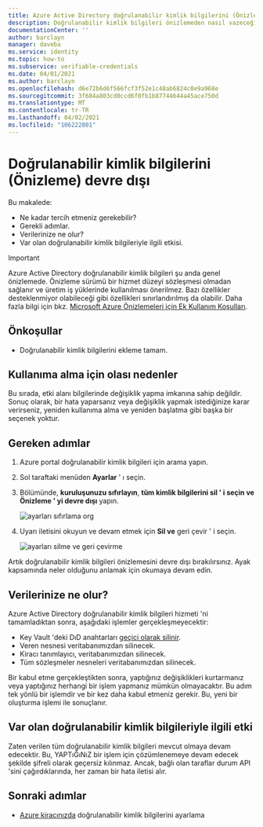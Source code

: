 ```yaml
---
title: Azure Active Directory doğrulanabilir kimlik bilgilerini (Önizleme) devre dışı
description: Doğrulanabilir kimlik bilgileri önizlemeden nasıl vazeceğinizi öğrenin
documentationCenter: ''
author: barclayn
manager: daveba
ms.service: identity
ms.topic: how-to
ms.subservice: verifiable-credentials
ms.date: 04/01/2021
ms.author: barclayn
ms.openlocfilehash: d6e72b6d6f566fcf3f52e1c48ab6824c0e9a968e
ms.sourcegitcommit: 3f684a803cd0ccd6f0fb1b87744644a45ace750d
ms.translationtype: MT
ms.contentlocale: tr-TR
ms.lasthandoff: 04/02/2021
ms.locfileid: "106222801"
---
```

# <a name="opt-out-of-the-verifiable-credentials-preview"></a>Doğrulanabilir kimlik bilgilerini (Önizleme) devre dışı

Bu makalede:

- Ne kadar tercih etmeniz gerekebilir?
- Gerekli adımlar.
- Verilerinize ne olur?
- Var olan doğrulanabilir kimlik bilgileriyle ilgili etkisi.

> [!IMPORTANT]
> Azure Active Directory doğrulanabilir kimlik bilgileri şu anda genel önizlemede.
> Önizleme sürümü bir hizmet düzeyi sözleşmesi olmadan sağlanır ve üretim iş yüklerinde kullanılması önerilmez. Bazı özellikler desteklenmiyor olabileceği gibi özellikleri sınırlandırılmış da olabilir. Daha fazla bilgi için bkz. [Microsoft Azure Önizlemeleri için Ek Kullanım Koşulları](https://azure.microsoft.com/support/legal/preview-supplemental-terms/).

## <a name="prerequisites"></a>Önkoşullar

- Doğrulanabilir kimlik bilgilerini ekleme tamam.

## <a name="potential-reasons-for-opting-out"></a>Kullanıma alma için olası nedenler

Bu sırada, etki alanı bilgilerinde değişiklik yapma imkanına sahip değildir. Sonuç olarak, bir hata yaparsanız veya değişiklik yapmak istediğinize karar verirseniz, yeniden kullanıma alma ve yeniden başlatma gibi başka bir seçenek yoktur.

## <a name="the-steps-required"></a>Gereken adımlar

1. Azure portal doğrulanabilir kimlik bilgileri için arama yapın.
2. Sol taraftaki menüden **Ayarlar** ' ı seçin.
3. Bölümünde, **kuruluşunuzu sıfırlayın**, **tüm kimlik bilgilerini sil ' i seçin ve Önizleme ' yi devre dışı** yapın.

   ![ayarları sıfırlama org](media/how-to-opt-out/settings-reset.png)

4. Uyarı iletisini okuyun ve devam etmek için **Sil ve** geri çevir ' i seçin.

   ![ayarları silme ve geri çevirme](media/how-to-opt-out/delete-and-opt-out.png)

Artık doğrulanabilir kimlik bilgileri önizlemesini devre dışı bırakılırsınız. Ayak kapsamında neler olduğunu anlamak için okumaya devam edin.

## <a name="what-happens-to-your-data"></a>Verilerinize ne olur?

Azure Active Directory doğrulanabilir kimlik bilgileri hizmeti 'ni tamamladıktan sonra, aşağıdaki işlemler gerçekleşmeyecektir:

- Key Vault 'deki DıD anahtarları [geçici olarak silinir](../../key-vault/general/soft-delete-overview.md).
- Veren nesnesi veritabanımızdan silinecek.
- Kiracı tanımlayıcı, veritabanımızdan silinecek. 
- Tüm sözleşmeler nesneleri veritabanımızdan silinecek.

Bir kabul etme gerçekleştikten sonra, yaptığınız değişiklikleri kurtarmanız veya yaptığınız herhangi bir işlem yapmanız mümkün olmayacaktır. Bu adım tek yönlü bir işlemdir ve bir kez daha kabul etmeniz gerekir. Bu, yeni bir oluşturma işlemi ile sonuçlanır.  

## <a name="effect-on-existing-verifiable-credentials"></a>Var olan doğrulanabilir kimlik bilgileriyle ilgili etki

Zaten verilen tüm doğrulanabilir kimlik bilgileri mevcut olmaya devam edecektir. Bu, YAPTıĞıNıZ bir işlem için çözümlenemeye devam edecek şekilde şifreli olarak geçersiz kılınmaz.
Ancak, bağlı olan taraflar durum API 'sini çağırdıklarında, her zaman bir hata iletisi alır.

## <a name="next-steps"></a>Sonraki adımlar

- [Azure kiracınızda](get-started-verifiable-credentials.md) doğrulanabilir kimlik bilgilerini ayarlama